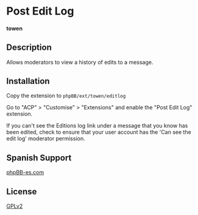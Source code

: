 # Post Edit Log
#### towen

## Description

Allows moderators to view a history of edits to a message.

## Installation

Copy the extension to `phpBB/ext/towen/editlog`

Go to "ACP" > "Customise" > "Extensions" and enable the "Post Edit Log" extension.

If you can't see the Editions log link under a message that you know has been edited, check to ensure that your user account has the 'Can see the edit log' moderator permission.

## Spanish Support

[phpBB-es.com](http://phpbb-es.com/foro/viewtopic.php?f=147&t=41256&p=235310)


## License

[GPLv2](license.txt)
